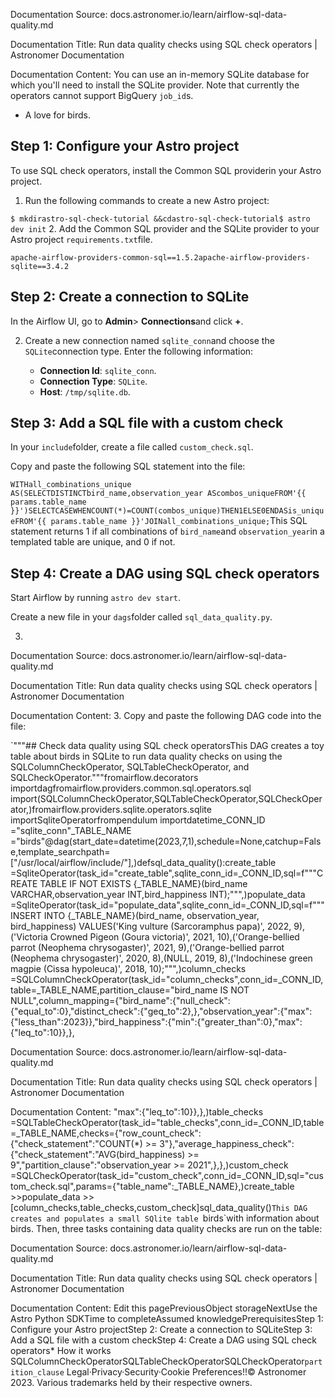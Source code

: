 Documentation Source:
docs.astronomer.io/learn/airflow-sql-data-quality.md

Documentation Title:
Run data quality checks using SQL check operators | Astronomer Documentation

Documentation Content:
You can use an in-memory SQLite database for which you'll need to install the SQLite provider. Note that currently the operators cannot support BigQuery `job_id`s.
* A love for birds.

Step 1: Configure your Astro project​
-------------------------------------

To use SQL check operators, install the Common SQL providerin your Astro project.

1. Run the following commands to create a new Astro project:

`$ mkdirastro-sql-check-tutorial &&cdastro-sql-check-tutorial$ astro dev init`
2. Add the Common SQL provider and the SQLite provider to your Astro project `requirements.txt`file.

`apache-airflow-providers-common-sql==1.5.2apache-airflow-providers-sqlite==3.4.2`

Step 2: Create a connection to SQLite​
--------------------------------------

In the Airflow UI, go to **Admin**> **Connections**and click **+**.

2. Create a new connection named `sqlite_conn`and choose the `SQLite`connection type. Enter the following information:


	* **Connection Id**: `sqlite_conn`.
	* **Connection Type**: `SQLite`.
	* **Host**: `/tmp/sqlite.db`.

Step 3: Add a SQL file with a custom check​
-------------------------------------------

In your `include`folder, create a file called `custom_check.sql`.

Copy and paste the following SQL statement into the file:


`WITHall_combinations_unique AS(SELECTDISTINCTbird_name,observation_year AScombos_uniqueFROM'{{ params.table_name }}')SELECTCASEWHENCOUNT(*)=COUNT(combos_unique)THEN1ELSE0ENDASis_uniqueFROM'{{ params.table_name }}'JOINall_combinations_unique;`This SQL statement returns 1 if all combinations of `bird_name`and `observation_year`in a templated table are unique, and 0 if not.

Step 4: Create a DAG using SQL check operators​
-----------------------------------------------

Start Airflow by running `astro dev start`.

Create a new file in your `dags`folder called `sql_data_quality.py`.

3.



Documentation Source:
docs.astronomer.io/learn/airflow-sql-data-quality.md

Documentation Title:
Run data quality checks using SQL check operators | Astronomer Documentation

Documentation Content:
3. Copy and paste the following DAG code into the file:

`"""## Check data quality using SQL check operatorsThis DAG creates a toy table about birds in SQLite to run data quality checks on using the SQLColumnCheckOperator, SQLTableCheckOperator, and SQLCheckOperator."""fromairflow.decorators importdagfromairflow.providers.common.sql.operators.sql import(SQLColumnCheckOperator,SQLTableCheckOperator,SQLCheckOperator,)fromairflow.providers.sqlite.operators.sqlite importSqliteOperatorfrompendulum importdatetime_CONN_ID ="sqlite_conn"_TABLE_NAME ="birds"@dag(start_date=datetime(2023,7,1),schedule=None,catchup=False,template_searchpath=["/usr/local/airflow/include/"],)defsql_data_quality():create_table =SqliteOperator(task_id="create_table",sqlite_conn_id=_CONN_ID,sql=f"""CREATE TABLE IF NOT EXISTS {_TABLE_NAME}(bird_name VARCHAR,observation_year INT,bird_happiness INT);""",)populate_data =SqliteOperator(task_id="populate_data",sqlite_conn_id=_CONN_ID,sql=f"""INSERT INTO {_TABLE_NAME}(bird_name, observation_year, bird_happiness) VALUES('King vulture (Sarcoramphus papa)', 2022, 9),('Victoria Crowned Pigeon (Goura victoria)', 2021, 10),('Orange-bellied parrot (Neophema chrysogaster)', 2021, 9),('Orange-bellied parrot (Neophema chrysogaster)', 2020, 8),(NULL, 2019, 8),('Indochinese green magpie (Cissa hypoleuca)', 2018, 10);""",)column_checks =SQLColumnCheckOperator(task_id="column_checks",conn_id=_CONN_ID,table=_TABLE_NAME,partition_clause="bird_name IS NOT NULL",column_mapping={"bird_name":{"null_check":{"equal_to":0},"distinct_check":{"geq_to":2},},"observation_year":{"max":{"less_than":2023}},"bird_happiness":{"min":{"greater_than":0},"max":{"leq_to":10}},},



Documentation Source:
docs.astronomer.io/learn/airflow-sql-data-quality.md

Documentation Title:
Run data quality checks using SQL check operators | Astronomer Documentation

Documentation Content:
"max":{"leq_to":10}},},)table_checks =SQLTableCheckOperator(task_id="table_checks",conn_id=_CONN_ID,table=_TABLE_NAME,checks={"row_count_check":{"check_statement":"COUNT(*) >= 3"},"average_happiness_check":{"check_statement":"AVG(bird_happiness) >= 9","partition_clause":"observation_year >= 2021",},},)custom_check =SQLCheckOperator(task_id="custom_check",conn_id=_CONN_ID,sql="custom_check.sql",params={"table_name":_TABLE_NAME},)create_table >>populate_data >>[column_checks,table_checks,custom_check]sql_data_quality()`This DAG creates and populates a small SQlite table `birds`with information about birds. Then, three tasks containing data quality checks are run on the table:



Documentation Source:
docs.astronomer.io/learn/airflow-sql-data-quality.md

Documentation Title:
Run data quality checks using SQL check operators | Astronomer Documentation

Documentation Content:
Edit this pagePreviousObject storageNextUse the Astro Python SDKTime to completeAssumed knowledgePrerequisitesStep 1: Configure your Astro projectStep 2: Create a connection to SQLiteStep 3: Add a SQL file with a custom checkStep 4: Create a DAG using SQL check operators* How it works
	SQLColumnCheckOperatorSQLTableCheckOperatorSQLCheckOperator`partition_clause`
Legal·Privacy·Security·Cookie Preferences!!© Astronomer 2023. Various trademarks held by their respective owners.



